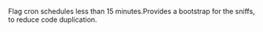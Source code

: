 Flag cron schedules less than 15 minutes.Provides a bootstrap for the sniffs, to reduce code duplication.